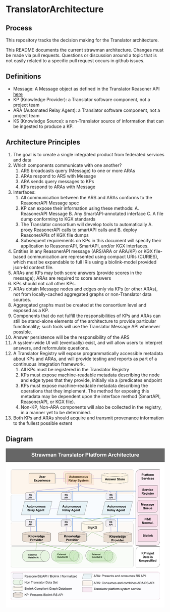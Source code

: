 # TranslatorArchitecture

## Process

This repository tracks the decision making for the Translator architecture.

This README documents the current strawman architecture.  Changes must be made via pull requests.   Questions or discussion around a topic that is not easily related to a specific pull request occurs in github issues.

## Definitions

  * Message: A Message object as defined in the Translator Reasoner API [here](https://github.com/NCATS-Tangerine/NCATS-ReasonerStdAPI/blob/master/API/TranslatorReasonersAPI.yaml#L88)
  * KP (Knowledge Provider): a Translator software component, not a project team
  * ARA (Automated Relay Agent): a Translator software component, not a project team
  * KS (Knowledge Source): a non-Translator source of information that can be ingested to produce a KP.

## Architecture Principles

1. The goal is to create a single integrated product from federated services and data
2. Which components communicate with one another?
    1. ARS broadcasts query (Message) to one or more ARAs
    2. ARAs respond to ARS with Message
    3. ARA sends query messages to KPs
    4. KPs respond to ARAs with Message
3. Interfaces:
    1. All communication between the ARS and ARAs conforms to the ReasonerAPI Message spec
    2. KP can expose their information using these methods:
       A. ReasonerAPI Message
       B. Any SmartAPI-annotated interface
       C. A file dump conforming to KGX standards
    3. The Translator consortium will develop tools to automatically 
       A. proxy ReasonerAPI calls to smartAPI calls and 
       B. deploy ReasonerAPIs of KGX file dumps 
    4. Subsequent requirements on KPs in this document will specify their application to ReasonerAPI, SmartAPI, and/or KGX interfaces.
4. Entities in any ReasonerAPI message (ARS/ARA or ARA/KP) or KGX file-based communication are represented using compact URIs (CURIES), which must be expandable to full IRIs using a biolink-model provided json-ld context file.
5. ARAs and KPs may both score answers (provide scores in the message); ARAs are required to score answers
6. KPs should not call other KPs.
7. ARAs obtain Message nodes and edges only via KPs (or other ARAs), not from locally-cached aggregated graphs or non-Translator data sources.
8. Aggregated graphs must be created at the consortium level and exposed as a KP.
9. Components that do not fulfill the responsibilities of KPs and ARAs can still be stand-alone elements of the architecture to provide particular functionality; such tools will use the Translator Message API whenever possible.
10. Answer persistence will be the responsibility of the ARS
11. A system-wide UI will (eventually) exist, and will allow users to interpret answers, and reformulate questions.
12. A Translator Registry will expose programmatically accessible metadata about KPs and ARAs, and will provide testing and reports as part of a continuous integration framework.
    1. All KPs must be registered in the Translator Registry
    2. KPs must expose machine-readable metadata describing the node and edge types that they provide, initially via a /predicates endpoint
    3. KPs must expose machine-readable metadata describing the operations that they implement.  The method for exposing this metadata may be dependent upon the interface method (SmartAPI, ReasonerAPI, or KGX file).
    4. Non-KP, Non-ARA components will also be collected in the registry, in a manner yet to be determined.
13. Both KPs and ARAs should acquire and transmit provenance information to the fullest possible extent

## Diagram

![ArchitectureDiagram](Architecture.png)

